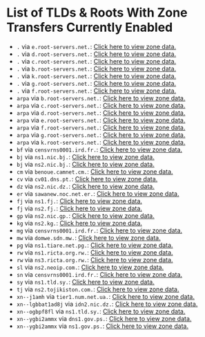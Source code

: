 # List of TLDs & Roots With Zone Transfers Currently Enabled

* `.` via `e.root-servers.net.`: [Click here to view zone data.](archives/root/e.root-servers.net.zone)
* `.` via `d.root-servers.net.`: [Click here to view zone data.](archives/root/d.root-servers.net.zone)
* `.` via `c.root-servers.net.`: [Click here to view zone data.](archives/root/c.root-servers.net.zone)
* `.` via `b.root-servers.net.`: [Click here to view zone data.](archives/root/b.root-servers.net.zone)
* `.` via `k.root-servers.net.`: [Click here to view zone data.](archives/root/k.root-servers.net.zone)
* `.` via `g.root-servers.net.`: [Click here to view zone data.](archives/root/g.root-servers.net.zone)
* `.` via `f.root-servers.net.`: [Click here to view zone data.](archives/root/f.root-servers.net.zone)
* `arpa` via `b.root-servers.net.`: [Click here to view zone data.](archives/arpa/b.root-servers.net.zone)
* `arpa` via `c.root-servers.net.`: [Click here to view zone data.](archives/arpa/c.root-servers.net.zone)
* `arpa` via `d.root-servers.net.`: [Click here to view zone data.](archives/arpa/d.root-servers.net.zone)
* `arpa` via `e.root-servers.net.`: [Click here to view zone data.](archives/arpa/e.root-servers.net.zone)
* `arpa` via `f.root-servers.net.`: [Click here to view zone data.](archives/arpa/f.root-servers.net.zone)
* `arpa` via `g.root-servers.net.`: [Click here to view zone data.](archives/arpa/g.root-servers.net.zone)
* `arpa` via `k.root-servers.net.`: [Click here to view zone data.](archives/arpa/k.root-servers.net.zone)
* `bf` via `censvrns0001.ird.fr.`: [Click here to view zone data.](archives/bf/censvrns0001.ird.fr.zone)
* `bj` via `ns1.nic.bj.`: [Click here to view zone data.](archives/bj/ns1.nic.bj.zone)
* `bj` via `ns2.nic.bj.`: [Click here to view zone data.](archives/bj/ns2.nic.bj.zone)
* `cm` via `benoue.camnet.cm.`: [Click here to view zone data.](archives/cm/benoue.camnet.cm.zone)
* `cv` via `cv01.dns.pt.`: [Click here to view zone data.](archives/cv/cv01.dns.pt.zone)
* `dz` via `ns2.nic.dz.`: [Click here to view zone data.](archives/dz/ns2.nic.dz.zone)
* `er` via `sawanew.noc.net.er.`: [Click here to view zone data.](archives/er/sawanew.noc.net.er.zone)
* `fj` via `ns1.fj.`: [Click here to view zone data.](archives/fj/ns1.fj.zone)
* `fj` via `ns2.fj.`: [Click here to view zone data.](archives/fj/ns2.fj.zone)
* `gp` via `ns2.nic.gp.`: [Click here to view zone data.](archives/gp/ns2.nic.gp.zone)
* `kg` via `ns2.kg.`: [Click here to view zone data.](archives/kg/ns2.kg.zone)
* `mg` via `censvrns0001.ird.fr.`: [Click here to view zone data.](archives/mg/censvrns0001.ird.fr.zone)
* `mw` via `domwe.sdn.mw.`: [Click here to view zone data.](archives/mw/domwe.sdn.mw.zone)
* `pg` via `ns1.tiare.net.pg.`: [Click here to view zone data.](archives/pg/ns1.tiare.net.pg.zone)
* `rw` via `ns1.ricta.org.rw.`: [Click here to view zone data.](archives/rw/ns1.ricta.org.rw.zone)
* `rw` via `ns3.ricta.org.rw.`: [Click here to view zone data.](archives/rw/ns3.ricta.org.rw.zone)
* `sl` via `ns2.neoip.com.`: [Click here to view zone data.](archives/sl/ns2.neoip.com.zone)
* `sn` via `censvrns0001.ird.fr.`: [Click here to view zone data.](archives/sn/censvrns0001.ird.fr.zone)
* `sy` via `ns1.tld.sy.`: [Click here to view zone data.](archives/sy/ns1.tld.sy.zone)
* `tj` via `ns2.tojikiston.com.`: [Click here to view zone data.](archives/tj/ns2.tojikiston.com.zone)
* `xn--j1amh` via `tier1.num.net.ua.`: [Click here to view zone data.](archives/xn--j1amh/tier1.num.net.ua.zone)
* `xn--lgbbat1ad8j` via `idn2.nic.dz.`: [Click here to view zone data.](archives/xn--lgbbat1ad8j/idn2.nic.dz.zone)
* `xn--ogbpf8fl` via `ns1.tld.sy.`: [Click here to view zone data.](archives/xn--ogbpf8fl/ns1.tld.sy.zone)
* `xn--ygbi2ammx` via `dns1.gov.ps.`: [Click here to view zone data.](archives/xn--ygbi2ammx/dns1.gov.ps.zone)
* `xn--ygbi2ammx` via `ns1.gov.ps.`: [Click here to view zone data.](archives/xn--ygbi2ammx/ns1.gov.ps.zone)
